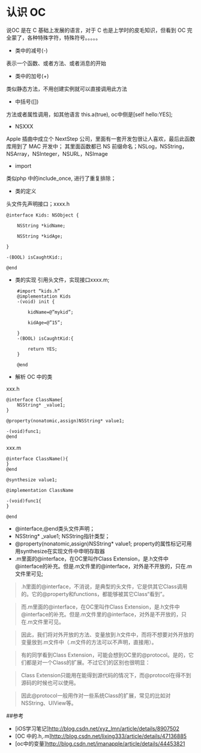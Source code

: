 # 认识 OC

说OC 是在 C 基础上发展的语言，对于 C 也是上学时的皮毛知识，但看到 OC 完全蒙了，各种特殊字符，特殊符号。。。。。


- 类中的减号(-)

表示一个函数、或者方法、或者消息的开始

- 类中的加号(+)

类似静态方法，不用创建实例就可以直接调用此方法

- 中括号([])

方法或者属性调用，如其他语言 this.a(true), oc中侧是[self hello:YES];

- NSXXX

Apple 插曲中成立个 NextStep 公司，里面有一套开发包很让人喜欢，最后此函数库用到了 MAC 开发中；
其里面函数都已 NS 前缀命名；NSLog，NSString， NSArray，NSInteger，NSURL，NSImage

- import

类似php 中的include_once, 进行了重复排除；

- 类的定义

头文件先声明接口；xxxx.h

	@interface Kids: NSObject {

		NSString *kidName;

		NSString *kidAge;

	}

	-(BOOL) isCaughtKid:;

	@end

- 类的实现
引用头文件，实现接口xxxx.m;

```
	#import “kids.h”
	@implementation Kids
	-(void) init {

		kidName=@”mykid”;

		kidAge=@”15”;

	}
	-(BOOL) isCaughtKid:{

		return YES;
	}

	@end
```

- 解析 OC 中的类

xxx.h

```
@interface ClassName{
    NSString* _value1;
}

@property(nonatomic,assign)NSString* value1;

-(void)func1;
@end
```
xxx.m

```
@interface ClassName(){
}
@end

@synthesize value1;

@implementation ClassName

-(void)func1{
}

@end
```

- @interface,@end类头文件声明；
- NSString* _value1; NSString指针类型；
- @property(nonatomic,assign)NSString* value1; property的属性标记可用用synthesize在实现文件中申明存取器
- .m里面的@interface，在OC里叫作Class Extension，是.h文件中@interface的补充。但是.m文件里的@interface，对外是不开放的，只在.m文件里可见;

> .h里面的@interface，不消说，是典型的头文件，它是供其它Class调用的。它的@property和functions，都能够被其它Class“看到”。

>而.m里面的@interface，在OC里叫作Class Extension，是.h文件中@interface的补充。但是.m文件里的@interface，对外是不开放的，只在.m文件里可见。

>因此，我们将对外开放的方法、变量放到.h文件中，而将不想要对外开放的变量放到.m文件中（.m文件的方法可以不声明，直接用）。

>有的同学看到Class Extension，可能会想到OC里的@protocol。是的，它们都是对一个Class的扩展。不过它们的区别也很明显：

>Class Extension只能用在能得到源代码的情况下，而@protocol在得不到源码的时候也可以使用。

>因此@protocol一般用作对一些系统Class的扩展，常见的比如对NSString、UIView等。




##参考
- [iOS学习笔记]http://blog.csdn.net/xyz_lmn/article/details/8907502
- [OC 中的.h,.m]http://blog.csdn.net/lixing333/article/details/47136885
- [oc中的变量]http://blog.csdn.net/imanapple/article/details/44453821